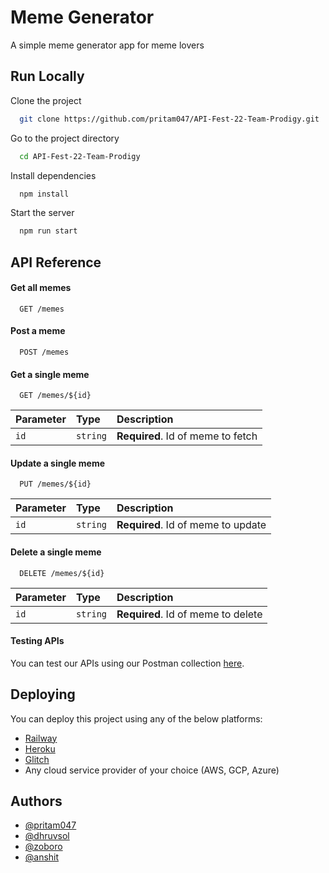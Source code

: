 
# Meme Generator

A simple meme generator app for meme lovers


## Run Locally

Clone the project

```bash
  git clone https://github.com/pritam047/API-Fest-22-Team-Prodigy.git
```

Go to the project directory

```bash
  cd API-Fest-22-Team-Prodigy
```

Install dependencies

```bash
  npm install
```

Start the server

```bash
  npm run start
```


## API Reference

#### Get all memes

```http
  GET /memes
```

#### Post a meme

```http
  POST /memes
```

#### Get a single meme

```http
  GET /memes/${id}
```

| Parameter | Type     | Description                       |
| :-------- | :------- | :-------------------------------- |
| `id`      | `string` | **Required**. Id of meme to fetch |


#### Update a single meme

```http
  PUT /memes/${id}
```

| Parameter | Type     | Description                       |
| :-------- | :------- | :-------------------------------- |
| `id`      | `string` | **Required**. Id of meme to update |


#### Delete a single meme

```http
  DELETE /memes/${id}
```

| Parameter | Type     | Description                       |
| :-------- | :------- | :-------------------------------- |
| `id`      | `string` | **Required**. Id of meme to delete |

#### Testing APIs
You can test our APIs using our Postman collection [here](https://www.postman.com/martian-spaceship-403381/workspace/api-fest-22-team-prodigy/request/8521507-522679ea-e47f-431e-ba92-5ab4d4270f66).

## Deploying
You can deploy this project using any of the below platforms:
- [Railway](https://railway.app/)
- [Heroku](https://devcenter.heroku.com/articles/deploying-nodejs)
- [Glitch](https://glitch.com)
- Any cloud service provider of your choice (AWS, GCP, Azure)

## Authors

- [@pritam047](https://www.github.com/pritam047)
- [@dhruvsol](https://www.github.com/dhruvsol)
- [@zoboro](https://www.github.com/zoboro)
- [@anshit](https://www.github.com/anshitpoddar)
